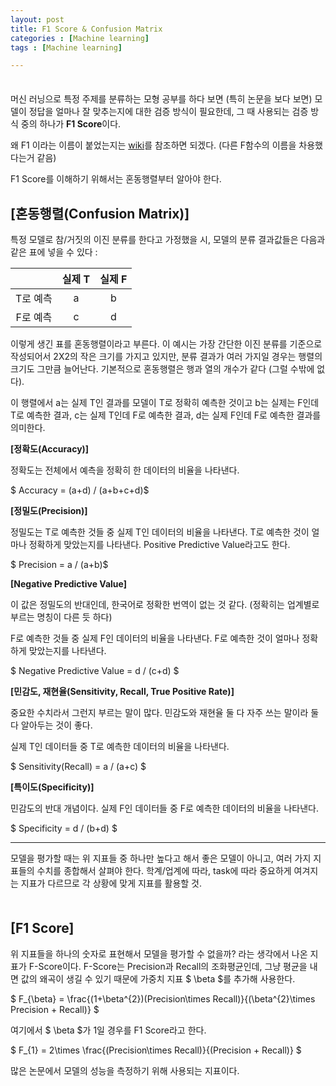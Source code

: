 ```yaml
---
layout: post
title: F1 Score & Confusion Matrix
categories : [Machine learning]
tags : [Machine learning]

---
```


<span style = "line-height:50%"><br></span>

머신 러닝으로 특정 주제를 분류하는 모형 공부를 하다 보면 (특히 논문을 보다 보면) 모델이 정답을 얼마나 잘 맞추는지에 대한 검증 방식이 필요한데, 그 때 사용되는 검증 방식 중의 하나가 <b>F1 Score</b>이다.

왜 F1 이라는 이름이 붙었는지는 <a href = "https://en.wikipedia.org/wiki/F1_score">wiki</a>를 참조하면 되겠다. (다른 F함수의 이름을 차용했다는거 같음)

F1 Score를 이해하기 위해서는 혼동행렬부터 알아야 한다.



## [혼동행렬(Confusion Matrix)]

특정 모델로 참/거짓의 이진 분류를 한다고 가정했을 시, 모델의 분류 결과값들은 다음과 같은 표에 넣을 수 있다 :

|          | 실제 T | 실제 F |
| :------: | :----: | :----: |
| T로 예측 |   a    |   b    |
| F로 예측 |   c    |   d    |

이렇게 생긴 표를 혼동행렬이라고 부른다. 이 예시는 가장 간단한 이진 분류를 기준으로 작성되어서 2X2의 작은 크기를 가지고 있지만, 분류 결과가 여러 가지일 경우는 행렬의 크기도 그만큼 늘어난다. 기본적으로 혼동행렬은 행과 열의 개수가 같다 (그럴 수밖에 없다).

이 행렬에서 a는 실제 T인 결과를 모델이 T로 정확히 예측한 것이고 b는 실제는 F인데 T로 예측한 결과, c는 실제 T인데 F로 예측한 결과, d는 실제 F인데 F로 예측한 결과를 의미한다.

<b>[정확도(Accuracy)]</b>

정확도는 전체에서 예측을 정확히 한 데이터의 비율을 나타낸다.

$ Accuracy = (a+d) / (a+b+c+d)$

<b>[정밀도(Precision)]</b>

정밀도는 T로 예측한 것들 중 실제 T인 데이터의 비율을 나타낸다. T로 예측한 것이 얼마나 정확하게 맞았는지를 나타낸다. Positive Predictive Value라고도 한다.

$ Precision = a / (a+b)$

<b>[Negative Predictive Value]</b>

이 값은 정밀도의 반대인데, 한국어로 정확한 번역이 없는 것 같다. (정확히는 업계별로 부르는 명칭이 다른 듯 하다)

F로 예측한 것들 중 실제 F인 데이터의 비율을 나타낸다. F로 예측한 것이 얼마나 정확하게 맞았는지를 나타낸다.

$ Negative Predictive Value = d / (c+d) $

<b>[민감도, 재현율(Sensitivity, Recall, True Positive Rate)]</b>

중요한 수치라서 그런지 부르는 말이 많다. 민감도와 재현율 둘 다 자주 쓰는 말이라 둘 다 알아두는 것이 좋다.

실제 T인 데이터들 중 T로 예측한 데이터의 비율을 나타낸다.

$ Sensitivity(Recall) = a / (a+c) $

<b>[특이도(Specificity)]</b>

민감도의 반대 개념이다. 실제 F인 데이터들 중 F로 예측한 데이터의 비율을 나타낸다.

$ Specificity = d / (b+d) $

---

모델을 평가할 때는 위 지표들 중 하나만 높다고 해서 좋은 모델이 아니고, 여러 가지 지표들의 수치를 종합해서 살펴야 한다. 학계/업계에 따라, task에 따라 중요하게 여겨지는 지표가 다르므로 각 상황에 맞게 지표를 활용할 것.

<span style = "line-height:50%"><br></span>

## [F1 Score]

위 지표들을 하나의 숫자로 표현해서 모델을 평가할 수 없을까? 라는 생각에서 나온 지표가 F-Score이다.  F-Score는 Precision과 Recall의 조화평균인데, 그냥 평균을 내면 값의 왜곡이 생길 수 있기 때문에 가중치 지표 $ \beta $를 추가해 사용한다.

$ F_{\beta} = \frac{(1+\beta^{2})(Precision\times Recall)}{(\beta^{2}\times Precision + Recall)} $

여기에서 $ \beta $가 1일 경우를 F1 Score라고 한다.

$ F_{1} = 2\times \frac{(Precision\times Recall)}{(Precision + Recall)} $

많은 논문에서 모델의 성능을 측정하기 위해 사용되는 지표이다.